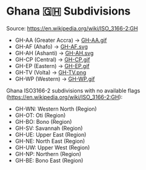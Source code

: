 # Ghana 🇬🇭 Subdivisions

Source: https://en.wikipedia.org/wiki/ISO_3166-2:GH

* GH-AA (Greater Accra) -> [GH-AA.gif](https://github.com/amckenna41/iso3166-flag-icons/blob/main/iso3166-2-icons/GH/GH-AA.gif)
* GH-AF (Ahafo) -> [GH-AF.svg](https://github.com/amckenna41/iso3166-flag-icons/blob/main/iso3166-2-icons/GH/GH-AF.svg)
* GH-AH (Ashanti) -> [GH-AH.svg](https://github.com/amckenna41/iso3166-flag-icons/blob/main/iso3166-2-icons/GH/GH-AH.svg)
* GH-CP (Central) -> [GH-CP.gif](https://github.com/amckenna41/iso3166-flag-icons/blob/main/iso3166-2-icons/GH/GH-CP.gif)
* GH-EP (Eastern) -> [GH-EP.gif](https://github.com/amckenna41/iso3166-flag-icons/blob/main/iso3166-2-icons/GH/GH-EP.gif)
* GH-TV (Volta) -> [GH-TV.png](https://github.com/amckenna41/iso3166-flag-icons/blob/main/iso3166-2-icons/GH/GH-TV.png)
* GH-WP (Western) -> [GH-WP.gif](https://github.com/amckenna41/iso3166-flag-icons/blob/main/iso3166-2-icons/GH/GH-WP.gif)

Ghana ISO3166-2 subdivisions with no available flags (https://en.wikipedia.org/wiki/ISO_3166-2:GH):

* GH-WN: Western North (Region)
* GH-OT: Oti (Region)
* GH-BO: Bono (Region)
* GH-SV: Savannah (Region)
* GH-UE: Upper East (Region)
* GH-NE: North East (Region)
* GH-UW: Upper West (Region)
* GH-NP: Northern (Region)
* GH-BE: Bono East (Region)